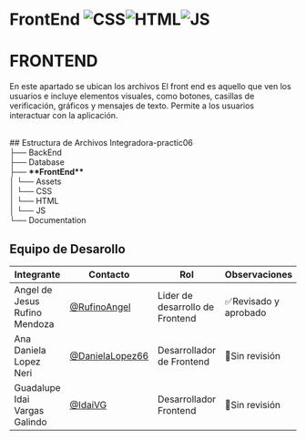 # FrontEnd ![CSS]( https://img.shields.io/badge/CSS-239120?&style=for-the-badge&logo=css3&logoColor=white)![HTML](https://img.shields.io/badge/HTML-239120?style=for-the-badge&logo=html5&logoColor=white)![JS](https://img.shields.io/badge/JavaScript-F7DF1E?style=for-the-badge&logo=javascript&logoColor=black)

# FRONTEND
En este apartado se ubican los archivos 
El front end es aquello que ven los usuarios e incluye elementos visuales, como botones, casillas de verificación, gráficos y mensajes de texto. Permite a los usuarios interactuar con la aplicación.

<br>
## Estructura de Archivos
Integradora-practic06<br>
├── BackEnd <br>
├── Database<br>
├──  <b>**FrontEnd**</b> <br>
│ └── Assets<br>
│ └── CSS <br>
│ └── HTML <br>
│ └── JS <br>
└── Documentation <br>

## Equipo de Desarollo
| Integrante | Contacto | Rol | Observaciones |
|-------------|--------|----------|---------------|
|Angel de Jesus Rufino Mendoza|[@RufinoAngel](https://github.com/RufinoAngel)|Lider de desarrollo de Frontend| ✅Revisado y aprobado
 |Ana Daniela Lopez Neri|[@DanielaLopez66](https://github.com/DanielaLopez66)|   Desarrollador de  Frontend|🫥Sin revisión|
|Guadalupe Idai Vargas Galindo|[@IdaiVG](https://github.com/IdaiVG)|Desarrollador Frontend|🫥Sin revisión